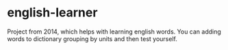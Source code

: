 # english-learner
Project from 2014, which helps with learning english words. You can adding words to dictionary grouping by units and then test yourself.
